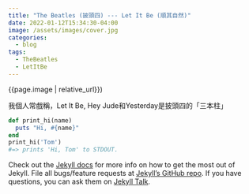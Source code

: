 ```yaml
---
title: "The Beatles (披頭四) --- Let It Be (順其自然)"
date: 2022-01-12T15:34:30-04:00
image: /assets/images/cover.jpg
categories:
  - blog
tags:
  - TheBeatles
  - LetItBe
---
```

![](){{page.image | relative_url}})

我個人常戲稱，Let It Be, Hey Jude和Yesterday是披頭四的「三本柱」

```ruby
def print_hi(name)
  puts "Hi, #{name}"
end
print_hi('Tom')
#=> prints 'Hi, Tom' to STDOUT.
```

Check out the [Jekyll docs][jekyll-docs] for more info on how to get the most out of Jekyll. File all bugs/feature requests at [Jekyll’s GitHub repo][jekyll-gh]. If you have questions, you can ask them on [Jekyll Talk][jekyll-talk].

[jekyll-docs]: https://jekyllrb.com/docs/home
[jekyll-gh]:   https://github.com/jekyll/jekyll
[jekyll-talk]: https://talk.jekyllrb.com/
